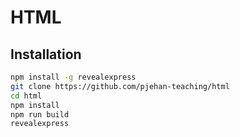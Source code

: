 # HTML

## Installation

```bash
npm install -g revealexpress
git clone https://github.com/pjehan-teaching/html
cd html
npm install
npm run build
revealexpress
```
